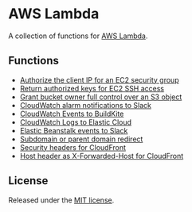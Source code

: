 # AWS Lambda
A collection of functions for [AWS Lambda](https://aws.amazon.com/lambda/).

## Functions
* [Authorize the client IP for an EC2 security group](authorize-ip)
* [Return authorized keys for EC2 SSH access](ssh-authorized-keys)
* [Grant bucket owner full control over an S3 object](bucket-owner-full-control)
* [CloudWatch alarm notifications to Slack](cloudwatch-alarm-to-slack)
* [CloudWatch Events to BuildKite](cloudwatch-events-to-buildkite)
* [CloudWatch Logs to Elastic Cloud](cloudwatch-logs-to-elastic-cloud)
* [Elastic Beanstalk events to Slack](elastic-beanstalk-events-to-slack)
* [Subdomain or parent domain redirect](subdomain-redirect)
* [Security headers for CloudFront](cloudfront-security-headers)
* [Host header as X-Forwarded-Host for CloudFront](cloudfront-forwarded-host)

## License
Released under the [MIT license](https://opensource.org/licenses/MIT).
